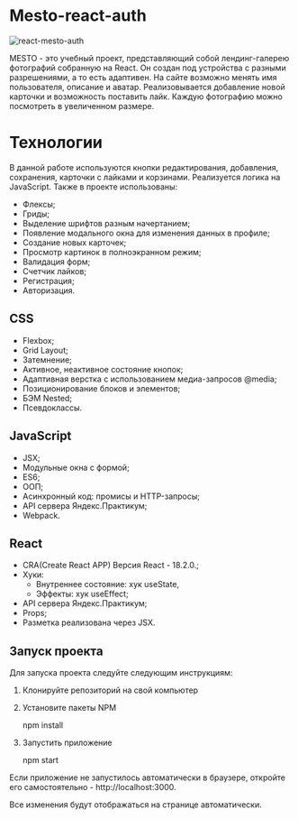# Mesto-react-auth
![react-mesto-auth](https://github.com/Marina113/react-mesto-auth/assets/117686062/cd1e665a-2fef-4421-8265-24b7c12afb6d)


  MESTO - это учебный проект, представляющий собой лендинг-галерею фотографий собранную на React. Он создан под устройства с разными разрешениями, а то есть адаптивен.
На сайте возможно менять имя пользователя, описание и аватар. Реализовывается добавление новой карточки и возможность поставить лайк. Каждую фотографию можно посмотреть в увеличенном размере.

# Технологии
 В данной работе используются кнопки редактирования,
  добавления, сохранения, карточки с лайками и корзинами. Реализуется
   логика на JavaScript. Также в проекте использованы:
   *  Флексы;
   *  Гриды;
   *  Выделение шрифтов разным начертанием;
   *  Появление модального окна для изменения данных в профиле;
   *  Создание новых карточек;
   *  Просмотр картинок в полноэкранном режим;
   *  Валидация форм;
   *  Счетчик лайков;
   *  Регистрация;
   *  Авторизация.

## CSS
* Flexbox;
* Grid Layout;
* Затемнение;
* Активное, неактивное состояние кнопок;
* Адаптивная верстка с использованием медиа-запросов @media;
* Позиционирование блоков и элементов;
* БЭМ Nested;
* Псевдоклассы.

## JavaScript
* JSX;
* Модульные окна с формой;
* ES6;
* ООП;
* Асинхронный код: промисы и HTTP-запросы;
* API сервера Яндекс.Практикум;
* Webpack.

## React
* CRA(Create React APP) Версия React - 18.2.0.;
* Хуки:
    * Внутреннее состояние: хук useState,
    * Эффекты: хук useEffect;
* API сервера Яндекс.Практикум;
* Props;
* Разметка реализована через JSX.

## Запуск проекта
Для запуска проекта следуйте следующим инструкциям:

1. Клонируйте репозиторий на свой компьютер
2. Установите пакеты NPM 

    npm install
3. Запустить приложение
   
    npm start

Если приложение не запустилось автоматически в браузере, откройте его самостоятельно - http://localhost:3000.

Все изменения будут отображаться на странице автоматически.
